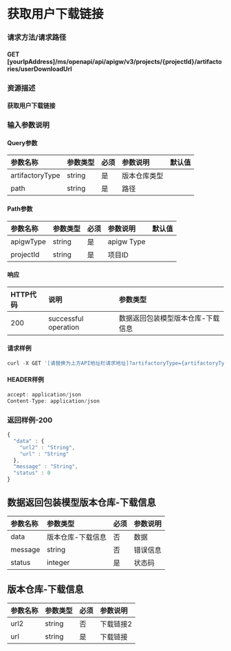 # 获取用户下载链接

### 请求方法/请求路径

#### GET  \[yourIpAddress\]/ms/openapi/api/apigw/v3/projects/{projectId}/artifactories/userDownloadUrl

### 资源描述

#### 获取用户下载链接

### 输入参数说明

#### Query参数

| 参数名称 | 参数类型 | 必须 | 参数说明 | 默认值 |
| :--- | :--- | :--- | :--- | :--- |
| artifactoryType | string | 是 | 版本仓库类型 |  |
| path | string | 是 | 路径 |  |

#### Path参数

| 参数名称 | 参数类型 | 必须 | 参数说明 | 默认值 |
| :--- | :--- | :--- | :--- | :--- |
| apigwType | string | 是 | apigw Type |  |
| projectId | string | 是 | 项目ID |  |

#### 响应

| HTTP代码 | 说明 | 参数类型 |
| :--- | :--- | :--- |
| 200 | successful operation | 数据返回包装模型版本仓库-下载信息 |

#### 请求样例

```javascript
curl -X GET '[请替换为上方API地址栏请求地址]?artifactoryType={artifactoryType}&amp;path={path}'
```

#### HEADER样例

```javascript
accept: application/json
Content-Type: application/json
```

### 返回样例-200

```javascript
{
  "data" : {
    "url2" : "String",
    "url" : "String"
  },
  "message" : "String",
  "status" : 0
}
```

## 数据返回包装模型版本仓库-下载信息

| 参数名称 | 参数类型 | 必须 | 参数说明 |
| :--- | :--- | :--- | :--- |
| data | 版本仓库-下载信息 | 否 | 数据 |
| message | string | 否 | 错误信息 |
| status | integer | 是 | 状态码 |

## 版本仓库-下载信息

| 参数名称 | 参数类型 | 必须 | 参数说明 |
| :--- | :--- | :--- | :--- |
| url2 | string | 否 | 下载链接2 |
| url | string | 是 | 下载链接 |

